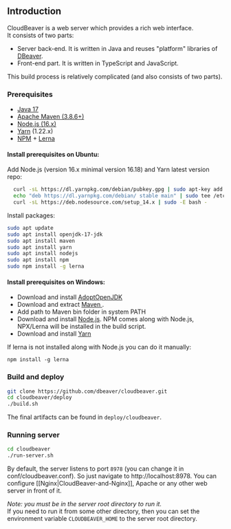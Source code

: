 ## Introduction

CloudBeaver is a web server which provides a rich web interface.  
It consists of two parts:
- Server back-end. It is written in Java and reuses "platform" libraries of <a href="https://github/.com/dbeaver/dbeaver">DBeaver</a>.
- Front-end part. It is written in TypeScript and JavaScript.

This build process is relatively complicated (and also consists of two parts).

### Prerequisites

- [Java 17](https://adoptium.net/)
- [Apache Maven (3.8.6+)](https://maven.apache.org/download.cgi)
- [Node.js (16.x)](https://nodejs.org/en/)
- [Yarn](https://classic.yarnpkg.com/en/docs/install#windows-stable) (1.22.x)
- [NPM](https://www.npmjs.com/get-npm) + [Lerna](https://www.npmjs.com/package/lerna)

#### Install prerequisites on Ubuntu:

Add Node.js (version 16.x minimal version 16.18) and Yarn latest version repo:
```bash
  curl -sL https://dl.yarnpkg.com/debian/pubkey.gpg | sudo apt-key add -
  echo "deb https://dl.yarnpkg.com/debian/ stable main" | sudo tee /etc/apt/sources.list.d/yarn.list
  curl -sL https://deb.nodesource.com/setup_14.x | sudo -E bash -
```
Install packages:
```bash
sudo apt update
sudo apt install openjdk-17-jdk
sudo apt install maven
sudo apt install yarn
sudo apt install nodejs
sudo apt install npm
sudo npm install -g lerna
```

#### Install prerequisites on Windows:

- Download and install [AdoptOpenJDK](https://adoptopenjdk.net/?variant=openjdk17&jvmVariant=hotspot)
- Download and extract [Maven ](https://maven.apache.org/download.cgi). 
- Add path to Maven bin folder in system PATH
- Download and install [Node.js](https://nodejs.org/en/). NPM comes along with Node.js, NPX/Lerna will be installed in the build script.
- Download and install [Yarn](https://classic.yarnpkg.com/en/docs/install#windows-stable)

If lerna is not installed along with Node.js you can do it manually:
```
npm install -g lerna
```

### Build and deploy

```bash
git clone https://github.com/dbeaver/cloudbeaver.git
cd cloudbeaver/deploy
./build.sh
```

The final artifacts can be found in `deploy/cloudbeaver`.

### Running server
```bash
cd cloudbeaver
./run-server.sh
```
By default, the server listens to port `8978` (you can change it in conf/cloudbeaver.conf). So just navigate to http://localhost:8978.
You can configure [[Nginx|CloudBeaver-and-Nginx]], Apache or any other web server in front of it.

*Note: you must be in the server root directory to run it.*  
If you need to run it from some other directory, then you can set the environment variable `CLOUDBEAVER_HOME` to the server root directory.